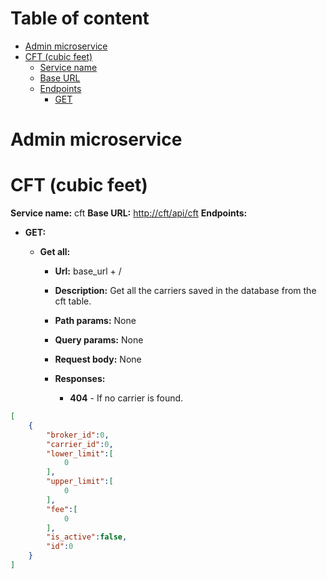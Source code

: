 # Table of content
- [Admin microservice](#Admin-microservice)
- [CFT (cubic feet)](#CFT-(cubic-feet))
	 * [Service name](#service-name-cft)
	 * [Base URL](#base-url-cft)
	 *  [Endpoints](#endpoints-cft)
	    + [GET](#get-cft)


# Admin microservice

  

# CFT (cubic feet)
<a name="service-name-cft"></a>
**Service name:** cft
<a name="base-url-cft"></a>
**Base URL:** [http://cft/api/cft](http://cft/api/cft/)
<a name="endpoints-cft"></a>
 **Endpoints:**
<a name="get-cft"></a>
- **GET:**
	 -   **Get all:**

		 - **Url:** base_url + /

		  - **Description:** Get all the carriers saved in the database from the cft
	   table.
	   
		   - **Path params:** None
	   
		   - **Query params:** None
	   
		   - **Request body:** None
	   
		   - **Responses:**
	   
			   - **404** - If no carrier is found.
```json
[
    {
        "broker_id":0,
        "carrier_id":0,
        "lower_limit":[
            0
        ],
        "upper_limit":[
            0
        ],
        "fee":[
            0
        ],
        "is_active":false,
        "id":0
    }
]
```
